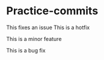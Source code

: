 # Practice-commits

This fixes an issue
This is a hotfix

This is a minor feature

This is a bug fix
